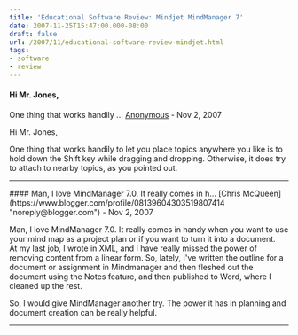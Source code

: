 ```yaml
---
title: 'Educational Software Review: Mindjet MindManager 7'
date: 2007-11-25T15:47:00.000-08:00
draft: false
url: /2007/11/educational-software-review-mindjet.html
tags: 
- software
- review
---
```


#### Hi Mr. Jones,  
  
One thing that works handily ...
[Anonymous]( "noreply@blogger.com") - <time datetime="2007-11-27T07:33:00.000-08:00">Nov 2, 2007</time>

Hi Mr. Jones,  
  
One thing that works handily to let you place topics anywhere you like is to hold down the Shift key while dragging and dropping. Otherwise, it does try to attach to nearby topics, as you pointed out.
<hr />
#### Man, I love MindManager 7.0. It really comes in h...
[Chris McQueen](https://www.blogger.com/profile/08139604303519807414 "noreply@blogger.com") - <time datetime="2007-11-27T12:08:00.000-08:00">Nov 2, 2007</time>

Man, I love MindManager 7.0. It really comes in handy when you want to use your mind map as a project plan or if you want to turn it into a document.  
At my last job, I wrote in XML, and I have really missed the power of removing content from a linear form. So, lately, I've written the outline for a document or assignment in Mindmanager and then fleshed out the document using the Notes feature, and then published to Word, where I cleaned up the rest.  
  
So, I would give MindManager another try. The power it has in planning and document creation can be really helpful.
<hr />
